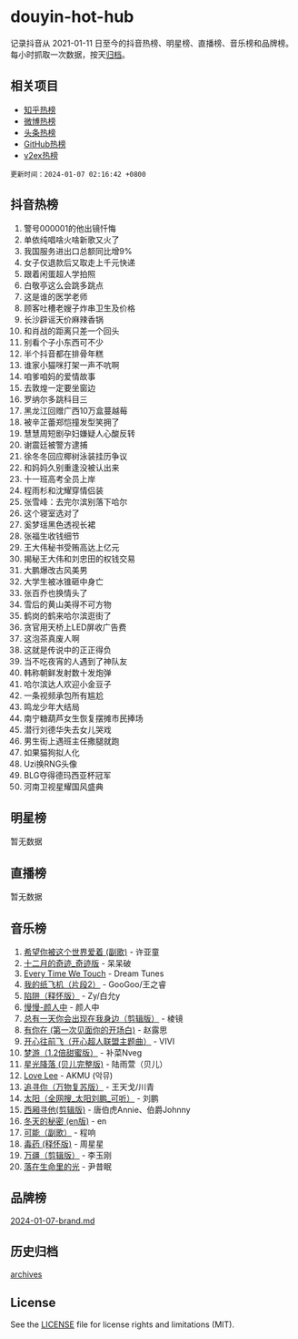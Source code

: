 # douyin-hot-hub

记录抖音从 2021-01-11 日至今的抖音热榜、明星榜、直播榜、音乐榜和品牌榜。每小时抓取一次数据，按天[归档](archives)。

## 相关项目

- [知乎热榜](https://github.com/lonnyzhang423/zhihu-hot-hub)
- [微博热榜](https://github.com/lonnyzhang423/weibo-hot-hub)
- [头条热榜](https://github.com/lonnyzhang423/toutiao-hot-hub)
- [GitHub热榜](https://github.com/lonnyzhang423/github-hot-hub)
- [v2ex热榜](https://github.com/lonnyzhang423/v2ex-hot-hub)


`更新时间：2024-01-07 02:16:42 +0800`

## 抖音热榜

1. 警号000001的他出镜忏悔
1. 单依纯唱啥火啥新歌又火了
1. 我国服务进出口总额同比增9%
1. 女子仅退款后又取走上千元快递
1. 跟着闲蛋超人学拍照
1. 白敬亭这么会跳多跳点
1. 这是谁的医学老师
1. 顾客吐槽老嫂子炸串卫生及价格
1. 长沙辟谣天价麻辣香锅
1. 和肖战的距离只差一个回头
1. 别看个子小东西可不少
1. 半个抖音都在排骨年糕
1. 谁家小猫咪打架一声不吭啊
1. 咱爹咱妈的爱情故事
1. 去敦煌一定要坐窗边
1. 罗纳尔多跳科目三
1. 黑龙江回赠广西10万盒蔓越莓
1. 被辛芷蕾郑恺撞发型笑拥了
1. 慧慧周短剧孕妇嫌疑人心酸反转
1. 谢震廷被警方逮捕
1. 徐冬冬回应椰树泳装挂历争议
1. 和妈妈久别重逢没被认出来
1. 十一班高考全员上岸
1. 程雨杉和沈耀穿情侣装
1. 张雪峰：去完尔滨别落下哈尔
1. 这个寝室选对了
1. 奚梦瑶黑色透视长裙
1. 张福生收钱细节
1. 王大伟秘书受贿高达上亿元
1. 揭秘王大伟和刘忠田的权钱交易
1. 大鹏爆改古风美男
1. 大学生被冰锥砸中身亡
1. 张百乔也换情头了
1. 雪后的黄山美得不可方物
1. 鹤岗的鹤来哈尔滨逛街了
1. 贪官用天桥上LED屏收广告费
1. 这泡茶真废人啊
1. 这就是传说中的正正得负
1. 当不吃夜宵的人遇到了神队友
1. 韩称朝鲜发射数十发炮弹
1. 哈尔滨达人欢迎小金豆子
1. 一条视频承包所有尴尬
1. 鸣龙少年大结局
1. 南宁糖葫芦女生恢复摆摊市民捧场
1. 潜行刘德华失去女儿哭戏
1. 男生街上遇班主任撒腿就跑
1. 如果猫狗拟人化
1. Uzi换RNG头像
1. BLG夺得德玛西亚杯冠军
1. 河南卫视星耀国风盛典

## 明星榜

暂无数据

## 直播榜

暂无数据

## 音乐榜

1. [希望你被这个世界爱着 (副歌)](https://sf86-cdn-tos.douyinstatic.com/obj/tos-cn-ve-2774/oUHCmWQfZlE3QQBKBeD8rCFLpJzPgCpImhsxMt) - 许亚童
1. [十二月的奇迹_奇迹版](https://sf86-cdn-tos.douyinstatic.com/obj/tos-cn-ve-2774/oMslvA9FBzGMGHnyUuoiiUjtIAXfMz6tzwByW8) - 呆呆破
1. [Every Time We Touch](https://sf3-cdn-tos.douyinstatic.com/obj/tos-cn-ve-2774/ogN6lUKQeBBfEVhIOMikG1CcJjugxk1tztZyhP) - Dream Tunes
1. [我的纸飞机（片段2）](https://sf86-cdn-tos.douyinstatic.com/obj/tos-cn-ve-2774/oM2ZrKcg2CD5AeRB2gkeXOFB1IxAGJdZPazYHf) - GooGoo/王之睿
1. [陷阱（释怀版）](https://sf3-cdn-tos.douyinstatic.com/obj/tos-cn-ve-2774/oE8C21LeZrzKLDFfQYgMzx4GAIHageG5IzayY7) - Zy/白允y
1. [慢慢-颜人中](https://sf86-cdn-tos.douyinstatic.com/obj/tos-cn-ve-2774/ocjHNfBXdBxQNC8ZGAeoLMFTUgtBg8bkExunDC) - 颜人中
1. [总有一天你会出现在我身边（剪辑版）](https://sf6-cdn-tos.douyinstatic.com/obj/tos-cn-ve-2774/oMLsHwhWW7CYoAhoWB9EXUQIzNBsfAJxpAoxCU) - 棱镜
1. [有你在 (第一次见面你的开场白)](https://sf86-cdn-tos.douyinstatic.com/obj/tos-cn-ve-2774/oAthrQ3ClJBfI57uBoFEgNDYtNCZ0TSYQQfxQ0) - 赵露思
1. [开心往前飞（开心超人联盟主题曲）](https://sf86-cdn-tos.douyinstatic.com/obj/tos-cn-ve-2774/9d8fb7c82cf1421fb93a9fe925275e0a) - VIVI
1. [梦游（1.2倍甜蜜版）](https://sf86-cdn-tos.douyinstatic.com/obj/tos-cn-ve-2774/o4gyAUm8hwufoEABmwVIiQtHsFuGzAEEWtNMzo) - 补菜Nveg
1. [星光降落 (贝儿完整版)](https://sf3-cdn-tos.douyinstatic.com/obj/tos-cn-ve-2774/okwB9hAwyAtsFFkFBzAX1hOOfQuIoMNs0W2Mwr) - 陆雨萱（贝儿）
1. [Love Lee](https://sf6-cdn-tos.douyinstatic.com/obj/tos-cn-ve-2774/o05GbkJGbCBTdDnMtB0fwOYgkeZp23vrWQDQBS) - AKMU (악뮤)
1. [追寻你（万物复苏版）](https://sf86-cdn-tos.douyinstatic.com/obj/tos-cn-ve-2774/oYeAZJsbjIDit9APmBg8u6uDUQnHmoCf3gbo74) - 王天戈/川青
1. [太阳（全网搜_太阳刘鹏_可听）](https://sf86-cdn-tos.douyinstatic.com/obj/tos-cn-ve-2774/ogWbyIQnlBFImVbeDocRdCIYtBHlbJXgfZMvgz) - 刘鹏
1. [西厢寻他(剪辑版)](https://sf3-cdn-tos.douyinstatic.com/obj/tos-cn-ve-2774/oUsAVfAQKlRNxEv5qxvIB8o5qmIWUcXbzJKJhw) - 唐伯虎Annie、伯爵Johnny
1. [冬天的秘密 (en版)](https://sf86-cdn-tos.douyinstatic.com/obj/tos-cn-ve-2774/okIuMHDdzyf3FjGK4Lphe1vfHcQaPIHAg0Z4CR) - en
1. [可能（副歌）](https://sf6-cdn-tos.douyinstatic.com/obj/tos-cn-ve-2774/cde1731888894259b333569393c2fb51) - 程响
1. [毒药 (释怀版)](https://sf86-cdn-tos.douyinstatic.com/obj/tos-cn-ve-2774/oYILMEAzspdZBIzy4frJNB8ZHPHWAhiwowd4Ad) - 周星星
1. [万疆（剪辑版）](https://sf3-cdn-tos.douyinstatic.com/obj/tos-cn-ve-2774/ooG7oVgFlDTelKCjCsTTobQvbdtj1BBQXnfZd8) - 李玉刚
1. [落在生命里的光](https://sf86-cdn-tos.douyinstatic.com/obj/tos-cn-ve-2774/d9ffa8c090124ea58bb10df9b510c01d) - 尹昔眠

## 品牌榜

[2024-01-07-brand.md](archives/2024-01-07-brand.md)

## 历史归档

[archives](archives)

## License

See the [LICENSE](LICENSE) file for license rights and limitations (MIT).
